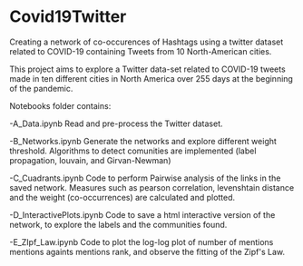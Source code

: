 # Covid19Twitter
Creating a network of co-occurences of Hashtags using a twitter dataset related to COVID-19 containing Tweets from 10 North-American cities.

This project aims to explore a Twitter data-set related to COVID-19 tweets made in ten different cities in North America over 255 days at the beginning of the pandemic. 

Notebooks folder contains:

-A_Data.ipynb
Read and pre-process the Twitter dataset.

-B_Networks.ipynb
Generate the networks and explore different weight threshold. Algorithms to detect comunities are implemented (label propagation, louvain, and Girvan-Newman)

-C_Cuadrants.ipynb
Code to perform Pairwise analysis of the links in the saved network. Measures such as pearson correlation, levenshtain distance and the weight (co-occurrences) are calculated and plotted.

-D_InteractivePlots.ipynb
Code to save a html interactive version of the network, to explore the labels and the communities found.

-E_ZIpf_Law.ipynb
Code to plot the log-log plot of number of mentions mentions againts mentions rank, and observe the fitting of the Zipf's Law.
